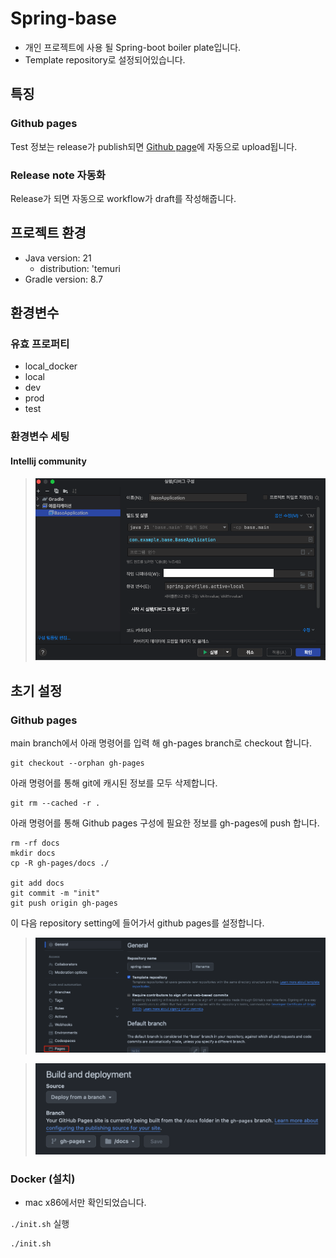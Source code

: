 # Spring-base
- 개인 프로젝트에 사용 될 Spring-boot boiler plate입니다.
- Template repository로 설정되어있습니다.

## 특징
### Github pages
Test 정보는 release가 publish되면 [Github page](https://can019.github.io/spring-base)에 자동으로 upload됩니다.

### Release note 자동화

Release가 되면 자동으로 workflow가 draft를 작성해줍니다.

## 프로젝트 환경
- Java version: 21
  - distribution: 'temuri
- Gradle version: 8.7

## 환경변수
### 유효 프로퍼티
- local_docker
- local
- dev
- prod
- test

### 환경변수 세팅
#### Intellij community
> ![intellij-community-env](./docs/resource/intellij_comunity_env_set.png)

## 초기 설정
### Github pages
main branch에서 아래 명령어를 입력 해 gh-pages branch로 checkout 합니다.
```shell
git checkout --orphan gh-pages
```
아래 명령어를 통해 git에 캐시된 정보를 모두 삭제합니다.
```shell
git rm --cached -r .
```
아래 명령어를 통해 Github pages 구성에 필요한 정보를 gh-pages에 push 합니다.
```shell
rm -rf docs
mkdir docs
cp -R gh-pages/docs ./

git add docs
git commit -m "init"
git push origin gh-pages
```

이 다음 repository setting에 들어가서 github pages를 설정합니다.

> ![github-repo-setting](./docs/resource/gh-pages-repo-setting.png)

> ![github-gh-pages-deploy-setting](./docs/resource/gh-pages-deploy-setting.png)


### Docker (설치)
- mac x86에서만 확인되었습니다.

`./init.sh` 실행

``` shell
./init.sh
```
